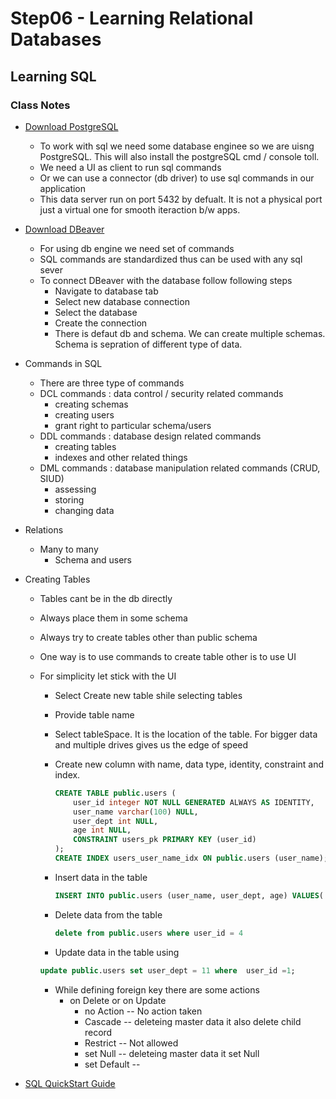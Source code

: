 # Step06 - Learning Relational Databases

## Learning SQL

### Class Notes

- [Download PostgreSQL](https://www.postgresql.org/download/)

  - To work with sql we need some database enginee so we are uisng PostgreSQL. This will also install the postgreSQL cmd / console toll.
  - We need a UI as client to run sql commands
  - Or we can use a connector (db driver) to use sql commands in our application
  - This data server run on port 5432 by defualt. It is not a physical port just a virtual one for smooth iteraction b/w apps.

- [Download DBeaver](https://dbeaver.io/)

  - For using db engine we need set of commands
  - SQL commands are standardized thus can be used with any sql sever
  - To connect DBeaver with the database follow following steps
    - Navigate to database tab
    - Select new database connection
    - Select the database
    - Create the connection
    - There is defaut db and schema. We can create multiple schemas. Schema is sepration of different type of data.

- Commands in SQL

  - There are three type of commands
  - DCL commands : data control / security related commands
    - creating schemas
    - creating users
    - grant right to particular schema/users
  - DDL commands : database design related commands
    - creating tables
    - indexes and other related things
  - DML commands : database manipulation related commands (CRUD, SIUD)
    - assessing
    - storing
    - changing data

- Relations

  - Many to many
    - Schema and users

- Creating Tables

  - Tables cant be in the db directly
  - Always place them in some schema
  - Always try to create tables other than public schema
  - One way is to use commands to create table other is to use UI
  - For simplicity let stick with the UI

    - Select Create new table shile selecting tables
    - Provide table name
    - Select tableSpace. It is the location of the table. For bigger data and multiple drives gives us the edge of speed
    - Create new column with name, data type, identity, constraint and index.
      ```sql
      CREATE TABLE public.users (
          user_id integer NOT NULL GENERATED ALWAYS AS IDENTITY,
          user_name varchar(100) NULL,
          user_dept int NULL,
          age int NULL,
          CONSTRAINT users_pk PRIMARY KEY (user_id)
      );
      CREATE INDEX users_user_name_idx ON public.users (user_name);
      ```
    - Insert data in the table

      ```sql
      INSERT INTO public.users (user_name, user_dept, age) VALUES('Hassan', 10, 30);
      ```

    - Delete data from the table

      ```sql
      delete from public.users where user_id = 4
      ```

    - Update data in the table using

    ```sql
    update public.users set user_dept = 11 where  user_id =1;
    ```

    - While defining foreign key there are some actions
      - on Delete or on Update
        - no Action -- No action taken
        - Cascade -- deleteing master data it also delete child record
        - Restrict -- Not allowed
        - set Null -- deleteing master data it set Null
        - set Default --

- [SQL QuickStart Guide](./sqlQuickStartGuide)
